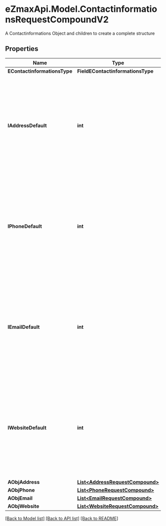 # eZmaxApi.Model.ContactinformationsRequestCompoundV2
A Contactinformations Object and children to create a complete structure

## Properties

Name | Type | Description | Notes
------------ | ------------- | ------------- | -------------
**EContactinformationsType** | **FieldEContactinformationsType** |  | 
**IAddressDefault** | **int** | The index in the a_objAddress array (zero based index) representing the Address object that should become the default one.  You can leave the value to 0 if the array is empty. | 
**IPhoneDefault** | **int** | The index in the a_objPhone array (zero based index) representing the Phone object that should become the default one.  You can leave the value to 0 if the array is empty. | 
**IEmailDefault** | **int** | The index in the a_objEmail array (zero based index) representing the Email object that should become the default one.  You can leave the value to 0 if the array is empty. | 
**IWebsiteDefault** | **int** | The index in the a_objWebsite array (zero based index) representing the Website object that should become the default one.  You can leave the value to 0 if the array is empty. | 
**AObjAddress** | [**List&lt;AddressRequestCompound&gt;**](AddressRequestCompound.md) |  | 
**AObjPhone** | [**List&lt;PhoneRequestCompound&gt;**](PhoneRequestCompound.md) |  | 
**AObjEmail** | [**List&lt;EmailRequestCompound&gt;**](EmailRequestCompound.md) |  | 
**AObjWebsite** | [**List&lt;WebsiteRequestCompound&gt;**](WebsiteRequestCompound.md) |  | 

[[Back to Model list]](../README.md#documentation-for-models) [[Back to API list]](../README.md#documentation-for-api-endpoints) [[Back to README]](../README.md)

